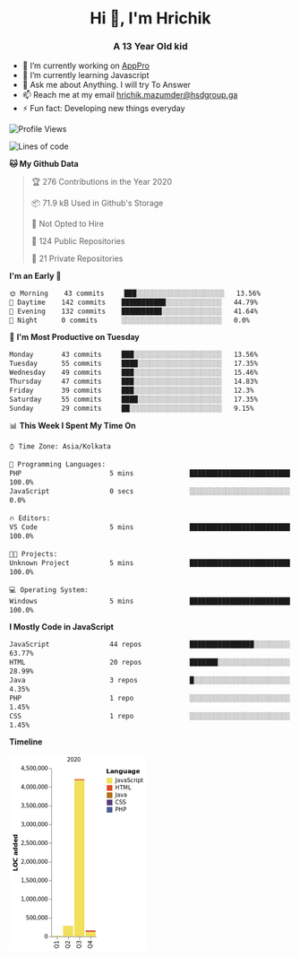 <h1 align="center">Hi 👋, I'm Hrichik</h1>
<h3 align="center">A 13 Year Old kid</h3>


- 🔭 I’m currently working on [AppPro](https://apppro.in)
- 🌱 I’m currently learning Javascript
- 💬 Ask me about Anything. I will try To Answer
- 📫 Reach me at my email hrichik.mazumder@hsdgroup.ga
- ⚡ Fun fact: Developing new things everyday

<!--START_SECTION:waka-->
![Profile Views](http://img.shields.io/badge/Profile%20Views-14-blue)

![Lines of code](https://img.shields.io/badge/From%20Hello%20World%20I%27ve%20Written-2.0%20million%20lines%20of%20code-blue)

**🐱 My Github Data** 

> 🏆 276 Contributions in the Year 2020
 > 
> 📦 71.9 kB Used in Github's Storage 
 > 
> 🚫 Not Opted to Hire
 > 
> 📜 124 Public Repositories
 > 
> 🔑 21 Private Repositories 

**I'm an Early 🐤** 

```text
🌞 Morning    43 commits     ███░░░░░░░░░░░░░░░░░░░░░░   13.56% 
🌆 Daytime    142 commits    ███████████░░░░░░░░░░░░░░   44.79% 
🌃 Evening    132 commits    ██████████░░░░░░░░░░░░░░░   41.64% 
🌙 Night      0 commits      ░░░░░░░░░░░░░░░░░░░░░░░░░   0.0%

```
📅 **I'm Most Productive on Tuesday** 

```text
Monday       43 commits     ███░░░░░░░░░░░░░░░░░░░░░░   13.56% 
Tuesday      55 commits     ████░░░░░░░░░░░░░░░░░░░░░   17.35% 
Wednesday    49 commits     ███░░░░░░░░░░░░░░░░░░░░░░   15.46% 
Thursday     47 commits     ███░░░░░░░░░░░░░░░░░░░░░░   14.83% 
Friday       39 commits     ███░░░░░░░░░░░░░░░░░░░░░░   12.3% 
Saturday     55 commits     ████░░░░░░░░░░░░░░░░░░░░░   17.35% 
Sunday       29 commits     ██░░░░░░░░░░░░░░░░░░░░░░░   9.15%

```


📊 **This Week I Spent My Time On** 

```text
⌚︎ Time Zone: Asia/Kolkata

💬 Programming Languages: 
PHP                      5 mins              █████████████████████████   100.0% 
JavaScript               0 secs              ░░░░░░░░░░░░░░░░░░░░░░░░░   0.0%

🔥 Editors: 
VS Code                  5 mins              █████████████████████████   100.0%

🐱‍💻 Projects: 
Unknown Project          5 mins              █████████████████████████   100.0%

💻 Operating System: 
Windows                  5 mins              █████████████████████████   100.0%

```

**I Mostly Code in JavaScript** 

```text
JavaScript               44 repos            ████████████████░░░░░░░░░   63.77% 
HTML                     20 repos            ███████░░░░░░░░░░░░░░░░░░   28.99% 
Java                     3 repos             █░░░░░░░░░░░░░░░░░░░░░░░░   4.35% 
PHP                      1 repo              ░░░░░░░░░░░░░░░░░░░░░░░░░   1.45% 
CSS                      1 repo              ░░░░░░░░░░░░░░░░░░░░░░░░░   1.45%

```


**Timeline**

![Chart not found](https://github.com/hrichiksite/hrichiksite/blob/master/charts/bar_graph.png) 


<!--END_SECTION:waka-->

